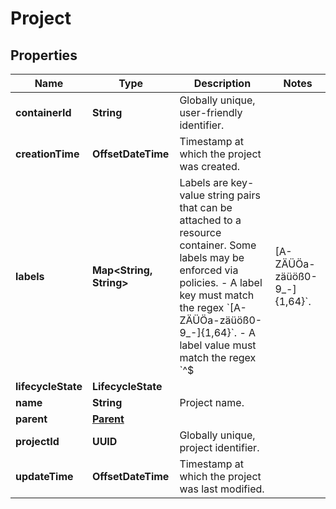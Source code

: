

# Project


## Properties

| Name | Type | Description | Notes |
|------------ | ------------- | ------------- | -------------|
|**containerId** | **String** | Globally unique, user-friendly identifier. |  |
|**creationTime** | **OffsetDateTime** | Timestamp at which the project was created. |  |
|**labels** | **Map&lt;String, String&gt;** | Labels are key-value string pairs that can be attached to a resource container. Some labels may be enforced via policies.  - A label key must match the regex &#x60;[A-ZÄÜÖa-zäüöß0-9_-]{1,64}&#x60;. - A label value must match the regex &#x60;^$|[A-ZÄÜÖa-zäüöß0-9_-]{1,64}&#x60;. |  [optional] |
|**lifecycleState** | **LifecycleState** |  |  |
|**name** | **String** | Project name. |  |
|**parent** | [**Parent**](Parent.md) |  |  |
|**projectId** | **UUID** | Globally unique, project identifier. |  |
|**updateTime** | **OffsetDateTime** | Timestamp at which the project was last modified. |  |




